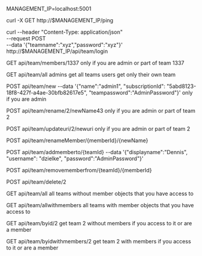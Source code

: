 

MANAGEMENT_IP=localhost:5001

curl -X GET http://$MANAGEMENT_IP/ping

curl --header "Content-Type: application/json" \
  --request POST \
  --data '{"teamname":"xyz","password":"xyz"}' \
  http://$MANAGEMENT_IP/api/team/login


GET api/team/members/1337
only if you are admin or part of team 1337

GET api/team/all
admins get all teams
users get only their own team

POST api/team/new
--data '{"name":"admin1", "subscriptionId": "5abd8123-18f8-427f-a4ae-30bfb82617e5", "teampassword":"AdminPassword"}'
only if you are admin

POST api/team/rename/2/newName43
only if you are admin or part of team 2

POST api/team/updateuri/2/newuri
only if you are admin or part of team 2

POST api/team/renameMember/{memberId}/{newName}

POST api/team/addmemberto/{teamId}
--data '{"displayname":"Dennis", "username": "dzielke", "password":"AdminPassword"}'


POST api/team/removememberfrom/{teamId}/{memberId}

POST api/team/delete/2

GET api/team/all 
all teams without member objects that you have access to

GET api/team/allwithmembers
all teams with member objects that you have access to

GET api/team/byid/2 
get team 2 without members if you access to it or are a member

GET api/team/byidwithmembers/2
get team 2 with members if you access to it or are a member
